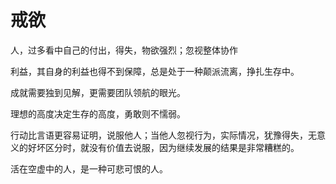 戒欲
=======================================================

人，过多看中自己的付出，得失，物欲强烈；忽视整体协作



利益，其自身的利益也得不到保障，总是处于一种颠派流离，挣扎生存中。



成就需要独到见解，更需要团队领航的眼光。  


理想的高度决定生存的高度，勇敢则不懦弱。



行动比言语更容易证明，说服他人；当他人忽视行为，实际情况，犹豫得失，无意义的好坏区分时，就没有价值去说服，因为继续发展的结果是非常糟糕的。

活在空虚中的人，是一种可悲可恨的人。

